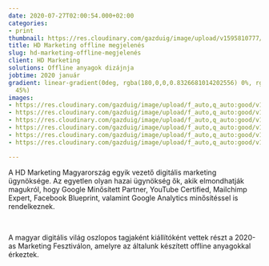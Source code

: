 ```yaml
---
date: 2020-07-27T02:00:54.000+02:00
categories:
- print
thumbnail: https://res.cloudinary.com/gazduig/image/upload/v1595810777/cms/HD_ra9adj.png
title: HD Marketing offline megjelenés
slug: hd-marketing-offline-megjelenés
client: HD Marketing
solutions: Offline anyagok dizájnja
jobtime: 2020 január
gradient: linear-gradient(0deg, rgba(180,0,0,0.8326681014202556) 0%, rgba(53,149,130,0)
  45%)
images:
- https://res.cloudinary.com/gazduig/image/upload/f_auto,q_auto:good/v1595808129/cms/Frame_4_a6uwll.webp
- https://res.cloudinary.com/gazduig/image/upload/f_auto,q_auto:good/v1595808130/cms/Frame_3_myzlnk.webp
- https://res.cloudinary.com/gazduig/image/upload/f_auto,q_auto:good/v1595808129/cms/Frame_1_tkvraj.webp
- https://res.cloudinary.com/gazduig/image/upload/f_auto,q_auto:good/v1595808127/cms/Frame_2_gahqam.webp
- https://res.cloudinary.com/gazduig/image/upload/f_auto,q_auto:good/v1595808129/cms/Frame_8_yhff3y.webp
- https://res.cloudinary.com/gazduig/image/upload/f_auto,q_auto:good/v1595811851/cms/hd2_w3rdb4.jpg

---
```

A HD Marketing Magyarország egyik vezető digitális marketing ügynöksége. Az egyetlen olyan hazai ügynökség ők, akik elmondhatják magukról, hogy Google Minősített Partner, YouTube Certified, Mailchimp Expert, Facebook Blueprint, valamint Google Analytics minősítéssel is rendelkeznek.

<br>

A magyar digitális világ oszlopos tagjaként kiállítóként vettek részt a 2020-as Marketing Fesztiválon, amelyre az általunk készített offline anyagokkal érkeztek.